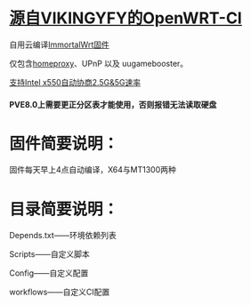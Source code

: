 # [源自VIKINGYFY的OpenWRT-CI](https://github.com/VIKINGYFY/OpenWRT-CI)
自用云编译[ImmortalWrt固件](https://github.com/immortalwrt/immortalwrt)

仅包含[homeproxy](https://github.com/immortalwrt/homeproxy)、UPnP 以及 uugamebooster。

[支持Intel x550自动协商2.5G&5G速率](https://github.com/shenlijun/openwrt-x550-nbase-t)

#### PVE8.0上需要更正分区表才能使用，否则报错无法读取硬盘

# 固件简要说明：

固件每天早上4点自动编译，X64与MT1300两种

# 目录简要说明：

Depends.txt——环境依赖列表

Scripts——自定义脚本

Config——自定义配置

workflows——自定义CI配置
